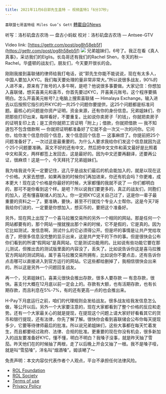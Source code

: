 ```yaml
---
title: 2021年11月6日郭先生盖特 — 视频盖特1「6分37秒」
---
```

`喜联盟七哥盖特组 Miles Guo’s Gett` [轉載自GNews](https://gnews.org/zh-hans/1645662/)

听写：洛杉矶盘古农场 — 盘古小蚂蚁
校对：洛杉矶盘古农场 — Antsee-GTV

Video link: [https://gettr.com/post/pg8h58eb5f](https://gettr.com/post/pg8h58eb5f)
![](https://assets.gnews.org/wp-content/uploads/2021/11/5BAF998F-0F09-4E29-BFD5-4F4789B17271.png)
兄弟姐妹们，6号了。我正在看《真人真事》，采访我们的Elglis。长岛哥还有我们的Rachel Shen，冬天的秋— Rachel。华盛顿的战友们，朋友们，今天要开很长的会。

刚刚我接到喜联储的律师给我打电话，说“郭先生你能不能说说，现在有太多人，中国人要加入KYC。我们每天要处理的量非常非常大。”所以说很多战友，90%的人进不来，原来有了账号的人多牛啊，是吧？他说很多事要做。大家记住：你想加入喜联储，想买喜美元和喜币，你首先要过KYC，开喜美元账号。这个程序要搞明白。怎么开喜美元帐号?上电脑上搜索喜联储 — Himalaya Exchange。输入进去以后按照它指引的开KYC的一共25个问题你要提供，这25个问题都是标准问题。最核心的问题是你资产证明，资金来源，还有你的身份信息。兄弟姐妹们，你把那些打印出来，每样看好，不要重复。比如说你卖房子「的钱」，你就把卖房子的证明复印上去；是工资你就把工资证明「附上」；借款，你就把借款 — 我不知道包不包含借款啊 — 你就把证明都准备好了它就不会一次又一次的问你。它问你，给你发个信息你回个信息，发个信息回个信息 — 这事麻烦了。你提前把25个问题准备好了，一次过这是最重要的。为什么人要求我给你们发这个信息就因为这个25个问题要准确。英文不好的还有中文，然后把中文文件和英文最好是比照着中文和英文，两样都签上发回去，这是最好的。因为中文还要再翻译，还要再公证，很麻烦！这是一个，今天拜托了兄弟姐妹们。

我为啥我说今天一定要记住，这几乎是战友们最后的机会能加入的，就是以现在这个价格。大家去想想，如果再涨的时候你们再加进来，你还有机会吗？你更难，成本更大！现在这个价格是你最好的时候，大家都懂的我就不说了 — 你们都明白的，那可不是你看到这个样。是吧？所以说我们要更多的，真正的战友们，同胞们的加入，还有懂喜联储人的加入。你一定把KYC这关自己过了，这是你一辈子最重要的资料之一了。要准确，要快，甚至不行就找个专业人士帮你。这是今天7哥我给你们说的，一定要是你想加入，想买币的，要把这个准备好。

另外，现在网上出现了一个喜马拉雅交易所的另外一个相同的网站，那是任何一个网站都要有的，那个网站一搜就搜出那个来的时候，它不是假的，它是真的。因为它比如测试，发信息啊，测试什么的它必须得公开。但是坏的事情是让共产党给攻击了，把很多信息没完整的显示出来，这是共产党干的下作的事。但是很快会公布你们看到的所谓“假网站”是真网站，它是测试功能用的。比如说有些功能它要在那儿测试，但推出去的测试版里面的内容没了，丢失了。比如说告诉你这是喜马拉雅官方网站的测试网站，属于喜马拉雅交易所拥有，比如说你不要点击，还有告诉你点击哪可以直接进入到官方运行的网站。它这些都给删掉了，我相信很快会出来的。所以这是另外一个问题回复战友。

再一个，兄弟姐妹们，喜美元很快会推出存款，很多人要存款 — 有息存款，很快。喜支付大概在12月底以前一定会上的。存款有大额，也有活期存款，也有长期存款，而且利息在5%-7%，有的还有更高一点的也会推出来。

H-Pay下月底运行之前，咱们的代理规则会发给战友。很多战友给我发信息怎么做，等公开以后。另外一个大家要注意的，现在大家都看到了整个价格的反应和走势。还有一个大家最关心的就是提现，在提现这个问题上请大家好好看看其它的货币和银行提现，还有法律，你先了解了解。很快你会看到喜联储会公布你每天提现多少，它要等待律师最后的批准。所以说兄弟姐妹们，这些大事都在每天忙着发生，而且都要经过政府、法律、合规的批准。更重要的现在你没有机会，很多新加入的战友要准备好KYC，懂不懂，明白不明白？我嗓子没事，就是昨天抽了雪茄。昨天他们在的时候抽了两根，走了以后晚上开会又抽了一根。我不是嗓子哑，就是叫“雪茄嗓”，洋名叫“烟酒嗓”。姆该嗮了～





 

免责声明：本文内容仅代表作者个人观点，平台不承担任何法律风险。

- [ROL Foundation](https://rolfoundation.org/)
- [ROL Society](https://rolsociety.org/)
- [Terms of use](https://gnews.org/terms-of-use-3/)
- [Privacy Policy](https://gnews.org/privacy-policy/)
